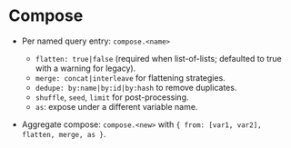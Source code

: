 # Compose

- Per named query entry: `compose.<name>`
  - `flatten: true|false` (required when list-of-lists; defaulted to true with a warning for legacy).
  - `merge: concat|interleave` for flattening strategies.
  - `dedupe: by:name|by:id|by:hash` to remove duplicates.
  - `shuffle`, `seed`, `limit` for post-processing.
  - `as`: expose under a different variable name.

- Aggregate compose: `compose.<new>` with `{ from: [var1, var2], flatten, merge, as }`.
